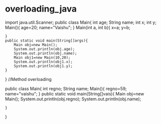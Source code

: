 # overloading_java
import java.util.Scanner;
public class Main{
    int age;
    String name;
    int x;
    int y;
    Main(){
        age=20;
        name="Vaishu";
    }
    Main(int a, int b){
        x=a;
        y=b;
        
    }
    public static void main(String[]args){
        Main obj=new Main();
        System.out.println(obj.age);
        System.out.println(obj.name);
        Main obj1=new Main(10,20);
        System.out.println(obj1.x);
        System.out.println(obj1.y);
    }
}
//Method overloading

public class Main{
    int regno;
    String name;
    Main(){
        regno=59;
        name="vaishu";
    }
    public static void main(String[]vais){
        Main obj=new Main();
        System.out.println(obj.regno);
        System.out.println(obj.name);
        
    }
}
